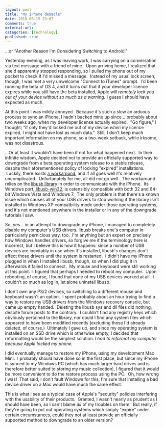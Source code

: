 ```yaml
---
layout: post
title: "My iPhone debacle"
date: 2010-06-15 23:07
comments: true
external-url:
categories: [Technology]
published: true
---
```

...or "Another Reason I'm Considering <em>Switching</em> to Android."

Yesterday evening, as I was leaving work, I was carrying on a conversation via text message with a friend of mine.  Upon arriving home, I realized that she'd apparently stopped responding, so I pulled my phone out of my pocket to check if I'd missed a message.  Instead of my usual lock screen, though, I was met a very unwelcome "Connect to iTunes" prompt.  I'd been running the beta of OS 4, and it turns out that if your developer licence expires while you still have the beta installed, Apple will <em>remotely lock you out of your device without so much as a warning.</em> I guess I should have expected as much.<!--more-->

At this point I was mildly annoyed.  Because it's such a slow an arduous process to sync an iPhone, I hadn't backed mine up since... probably about two weeks ago, when my developer license actually expired.  "Go figure," I thought; "if only they'd locked me out of my device <em>when </em>my licence expired, I might not have lost as much data."  Still, I don't keep much important information on my phone, so a two-week setback, while irksome, was not disastrous.

...Or at least it wouldn't have been if not for what happened next.  In their infinite wisdom, Apple decided not to provide an officially supported way to downgrade from a beta operating system release to a stable release, despite their aforementioned policy of locking "expired" installations.  Luckily, there exists <a title="iPhone OS 4 downgrade" href="http://www.maclife.com/article/howtos/downgrade_iphone_os_40" target="_blank">a workaround</a>, and if all goes well it's relatively uncomplicated.  Unfortunately for me, all did <em>not </em>go well.  The workaround relies on the <a href="http://sourceforge.net/projects/libusb/" target="_self">libusb library</a> in order to communicate with the iPhone.  Its Windows port,<a href="http://sourceforge.net/apps/trac/libusb-win32/wiki" target="_self"> libusb-win32</a>, is ostensibly compatible with both 32 and 64-bit Windows Vista and Windows 7.  The only problem is that there's a known issue which causes all of your USB drivers to stop working if the library isn't installed in Windows XP compatbility mode under those operating systems, and it's not mentioned anywhere in the installer or in any of the downgrade tutorials I saw.

So, yes... in an attempt to downgrade my iPhone, I managed to completely disable my computer's USB drivers. libusb breaks one's computer in particularly pernicious way, too.  I'm anything but an expert on precisely how Windows handles drivers, so forgive me if the terminology here is incorrect, but I believe this is how it happens: since a number of USB devices are inevitably in use when it's installed, libusb's changes don't affect those drivers until the system is restarted.  I didn't have my iPhone plugged in when I installed libusb, though, so when I did plug it in afterwards it failed to connect.  My mouse and keyboard were still working at this point.  I figured that perhaps I needed to reboot my computer.  Upon rebooting, of course, I found that none of my USB devices worked at all.  I couldn't so much as log in, let alone uninstall libusb.

I don't own any PS/2 devices, so switching to a different mouse and keyboard wasn't an option.  I spent probably about an hour trying to find a way to restore my USB drivers from the Windows recovery console, but came up empty handed.  Deleting the libusb sys and dll files did nothing, despite forum posts to the contrary.  I couldn't find any registry keys which obviously pertained to the library, nor could I find any system files which appeared to have been modified recently (excluding those I'd already deleted, of course.)  Ultimately I gave up, and since my operating system is installed on an SSD drive which is otherwise empty, I decided that reformatting would be the simplest solution.<em> I had to reformat my computer because Apple locked my phone.</em>

I did eventually manage to restore my iPhone, using my development Mac Mini.  I probably should have done so in the first place, but since my iPhone is synced to my Windows PC (which has much larger hard drives and is therefore better suited to storing my music collection), I figured that it would be more convenient to do the restore process using the PC.  Oh, how wrong I was!  That said, I don't fault Windows for this; I'm sure that installing a bad device driver on a Mac would have much the same effect.

This is what I see as a typical case of Apple's "security" policies interfering with the usability of their products.  Granted, I wasn't nearly as prudent as I should have been, so I can't blame <em>all </em>of my troubles on them.  But really, if they're going to put out operating systems which simply "expire" under certain circumstances, could they not at least provide an officially supported method to downgrade to an older version?

